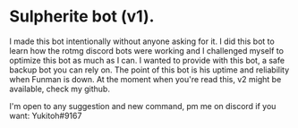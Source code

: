 # Sulpherite bot (v1).

I made this bot intentionally without anyone asking for it.
I did this bot to learn how the rotmg discord bots were working and I challenged myself to optimize this bot as much as I can.
I wanted to provide with this bot, a safe backup bot you can rely on.
The point of this bot is his uptime and reliability when Funman is down.
At the moment when you're read this, v2 might be available, check my github. 

I'm open to any suggestion and new command, pm me on discord if you want: Yukitoh#9167
